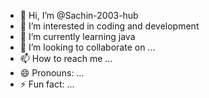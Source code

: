 - 👋 Hi, I’m @Sachin-2003-hub
- 👀 I’m interested in coding and development 
- 🌱 I’m currently learning java 
- 💞️ I’m looking to collaborate on ...
- 📫 How to reach me ...
- 😄 Pronouns: ...
- ⚡ Fun fact: ...

<!---
Sachin-2003-hub/Sachin-2003-hub is a ✨ special ✨ repository because its `README.md` (this file) appears on your GitHub profile.
You can click the Preview link to take a look at your changes.
--->
